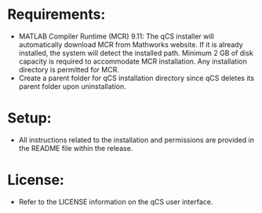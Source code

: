 # Requirements:
- MATLAB Compiler Runtime (MCR) 9.11: The qCS installer will automatically download MCR from Mathworks website. If it is already installed, the system will detect the installed path. Minimum 2 GB of disk capacity is required to accommodate MCR installation. Any installation directory is permitted for MCR.
- Create a parent folder for qCS installation directory since qCS deletes its parent folder upon uninstallation.

# Setup:
- All instructions related to the installation and permissions are provided in the README file within the release.

# License:
- Refer to the LICENSE information on the qCS user interface.
